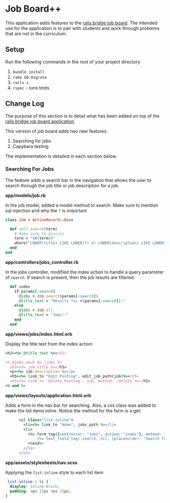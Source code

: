 # Job Board++

This application adds features to the [rails bridge job board](http://docs.railsbridge.org/job-board/).  The intended use for the application is to pair with students and work through problems that are not in the curriculum.

## Setup

Run the following commands in the root of your project directory

1. `bundle install`
2. `rake db:migrate`
3. `rails s`
4. `rspec`  - runs tests

## Change Log

The purpose of this section is to detail what has been added on top of the [rails bridge job board application](http://docs.railsbridge.org/job-board/).

This version of job board adds two new features:

1. Searching for jobs
2. Capybara testing

The implementation is detailed in each section below.

### Searching For Jobs

The feature adds a search bar in the navigation that allows the user to search through the job title or job description for a job.

__app/models/job.rb__

In the job model, added a model method to search.  Make sure to mention sql injection and why the `?` is important

```rb
class Job < ActiveRecord::Base

  def self.search(term)
    # Make sure to discuss 
    term = "%#{term}%"
    where("LOWER(title) LIKE LOWER(?) or LOWER(description) LIKE LOWER(?)", term, term)
  end
end
```

__app/controllers/jobs_controller.rb__

In the jobs controller, modified the index action to handle a query parameter of `search`.  If search is present, then the job results are filtered:

```rb
  def index
    if params[:search]
      @jobs = Job.search(params[:search])
      @title_text = "Results for #{params[:search]}:"
    else
      @jobs = Job.all
      @title_text = "Jobs!!"
    end
  end
```

__app/views/jobs/index.html.erb__

Display the title text from the index action:

```rb
<h2><%= @title_text %></h2>

<% @jobs.each do |job| %>
  <h3><%= job.title %></h3>
  <p><%= job.description %></p>
  <h5><%= link_to "Edit Posting", edit_job_path(job)%></h5>
  <h5><%= link_to 'Delete Posting', job, method: :delete %></h5>
<% end %>
```

__app/views/layouts/application.html.erb__

Adds a form in the nav bar for searching.  Also, a css class was added to make the list items inline.  Notice the method for the form is a get:

```rb
      <ul class="list-inline">
        <li><%= link_to "Home", jobs_path %></li>
        <li>
          <%= form_tag({controller: "jobs", action: "index"}, method: "get") do%>
              <%= text_field_tag(:search, nil, {placeholder: "Search for jobs"}) %>
          <%end%>
        </li>
      </ul>
```

__app/assets/stylesheets/nav.scss__

Applying the `list-inline` style to each list item

```css
.list-inline > li {
  display: inline-block;
  padding: 4px 15px 4px 15px;
}
```
